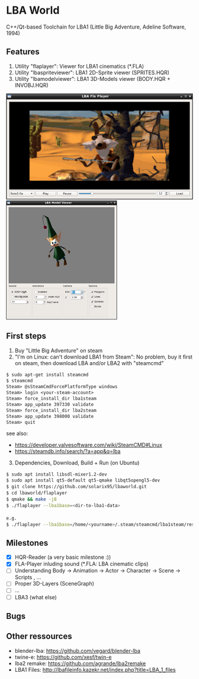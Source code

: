 
LBA World
===========
C++/Qt-based Toolchain for LBA1 (Little Big Adventure, Adeline Software, 1994) 

Features
---------
1) Utility "flaplayer": Viewer for LBA1 cinematics (*.FLA)
2) Utility "lbaspriteviewer": LBA1 2D-Sprite viewer (SPRITES.HQR)
3) Utility "lbamodelviewer": LBA1 3D-Models viewer (BODY.HQR + INVOBJ.HQR)

![FLAPlayer](https://github.com/solarix95/lbaworld/blob/master/doc/flaplayer.png)
![FLAPlayer](https://github.com/solarix95/lbaworld/blob/master/doc/modelviewer.png)

First steps
---------
1) Buy "Little Big Adventure" on steam
2) "I'm on Linux: can't download LBA1 from Steam": 
No problem, buy it first on steam, then download LBA and/or LBA2 with "steamcmd"
```
$ sudo apt-get install steamcmd
$ steamcmd 
Steam> @sSteamCmdForcePlatformType windows
Steam> login <your-steam-account>
Steam> force_install_dir lba1steam
Steam> app_update 397330 validate
Steam> force_install_dir lba2steam
Steam> app_update 398000 validate
Steam> quit
```
see also:
* https://developer.valvesoftware.com/wiki/SteamCMD#Linux
* https://steamdb.info/search/?a=app&q=lba

3) Dependencies, Download, Build + Run (on Ubuntu)
```bash
$ sudo apt install libsdl-mixer1.2-dev
$ sudo apt install qt5-default qt5-qmake libqt5opengl5-dev
$ git clone https://github.com/solarix95/lbaworld.git
$ cd lbaworld/flaplayer
$ qmake && make -j8
$ ./flaplayer --lba1base=<dir-to-lba1-data>

e.g.
$ ./flaplayer --lba1base=/home/<yourname>/.steam/steamcmd/lba1steam/resources/LBA_FILES
```

Milestones
---------

- [x] HQR-Reader (a very basic milestone :))
- [x] FLA-Player inluding sound (*.FLA: LBA cinematic clips)
- [ ] Understanding Body -> Animation -> Actor -> Character -> Scene -> Scripts , ...
- [ ] Proper 3D-Layers (SceneGraph)
- [ ] ...
- [ ] LBA3 (what else)

Bugs
---------

Other ressources
---------
* blender-lba: https://github.com/vegard/blender-lba
* twine-e: https://github.com/xesf/twin-e
* lba2 remake: https://github.com/agrande/lba2remake
* LBA1 Files: http://lbafileinfo.kazekr.net/index.php?title=LBA_1_files



